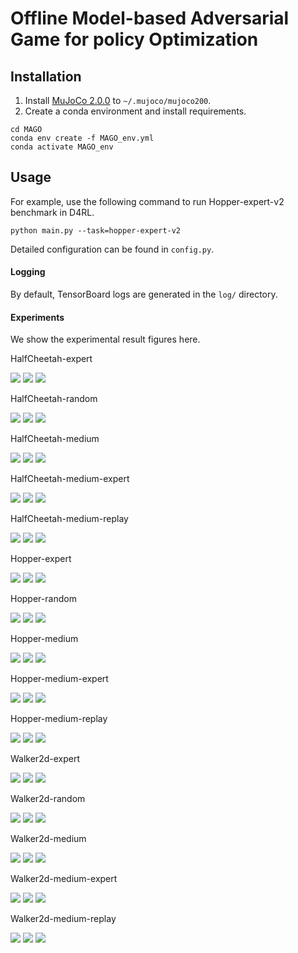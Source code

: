 # Offline Model-based Adversarial Game for policy Optimization

## Installation
1. Install [MuJoCo 2.0.0](https://github.com/deepmind/mujoco/releases) to `~/.mujoco/mujoco200`.
2. Create a conda environment and install requirements.
```
cd MAGO
conda env create -f MAGO_env.yml
conda activate MAGO_env
```

## Usage
For example, use the following command to run Hopper-expert-v2 benchmark in D4RL.

```
python main.py --task=hopper-expert-v2
```
Detailed configuration can be found in `config.py`.


#### Logging
By default, TensorBoard logs are generated in the `log/` directory.

#### Experiments
We show the experimental result figures here.

HalfCheetah-expert

![](log/halfcheetah/expert/adv-q.png)
![](log/halfcheetah/expert/ensemble-std.png)
![](log/halfcheetah/expert/reward.png)

HalfCheetah-random

![](log/halfcheetah/random/adv-q.png)
![](log/halfcheetah/random/ensemble-std.png)
![](log/halfcheetah/random/reward.png)

HalfCheetah-medium

![](log/halfcheetah/medium/adv-q.png)
![](log/halfcheetah/medium/ensemble-std.png)
![](log/halfcheetah/medium/reward.png)

HalfCheetah-medium-expert

![](log/halfcheetah/medium-expert/adv-q.png)
![](log/halfcheetah/medium-expert/ensemble-std.png)
![](log/halfcheetah/medium-expert/reward.png)

HalfCheetah-medium-replay

![](log/halfcheetah/mixed/adv-q.png)
![](log/halfcheetah/mixed/ensemble-std.png)
![](log/halfcheetah/mixed/reward.png)

Hopper-expert

![](log/hopper/expert/adv-q.png)
![](log/hopper/expert/ensemble-std.png)
![](log/hopper/expert/reward.png)

Hopper-random

![](log/hopper/random/adv-q.png)
![](log/hopper/random/ensemble-std.png)
![](log/hopper/random/reward.png)

Hopper-medium

![](log/hopper/medium/adv-q.png)
![](log/hopper/medium/ensemble-std.png)
![](log/hopper/medium/reward.png)

Hopper-medium-expert

![](log/hopper/medium-expert/adv-q.png)
![](log/hopper/medium-expert/ensemble-std.png)
![](log/hopper/medium-expert/reward.png)

Hopper-medium-replay

![](log/hopper/mixed/adv-q.png)
![](log/hopper/mixed/ensemble-std.png)
![](log/hopper/mixed/reward.png)

Walker2d-expert

![](log/walker2d/expert/adv-q.png)
![](log/walker2d/expert/ensemble-std.png)
![](log/walker2d/expert/reward.png)

Walker2d-random

![](log/walker2d/random/adv-q.png)
![](log/walker2d/random/ensemble-std.png)
![](log/walker2d/random/reward.png)

Walker2d-medium

![](log/walker2d/medium/adv-q.png)
![](log/walker2d/medium/ensemble-std.png)
![](log/walker2d/medium/reward.png)

Walker2d-medium-expert

![](log/walker2d/medium-expert/adv-q.png)
![](log/walker2d/medium-expert/ensemble-std.png)
![](log/walker2d/medium-expert/reward.png)

Walker2d-medium-replay

![](log/walker2d/mixed/adv-q.png)
![](log/walker2d/mixed/ensemble-std.png)
![](log/walker2d/mixed/reward.png)